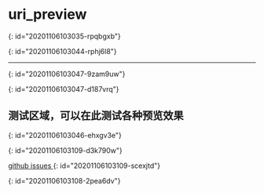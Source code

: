 # uri_preview
{: id="20201106103035-rpqbgxb"}

{: id="20201106103044-rphj6l8"}

---

{: id="20201106103047-9zam9uw"}

{: id="20201106103047-d187vrq"}

## 测试区域，可以在此测试各种预览效果
{: id="20201106103046-ehxgv3e"}

{: id="20201106103109-d3k790w"}

[github issues ](https://github.com/2234839/userJS/issues/6)
{: id="20201106103109-scexjtd"}

{: id="20201106103108-2pea6dv"}
